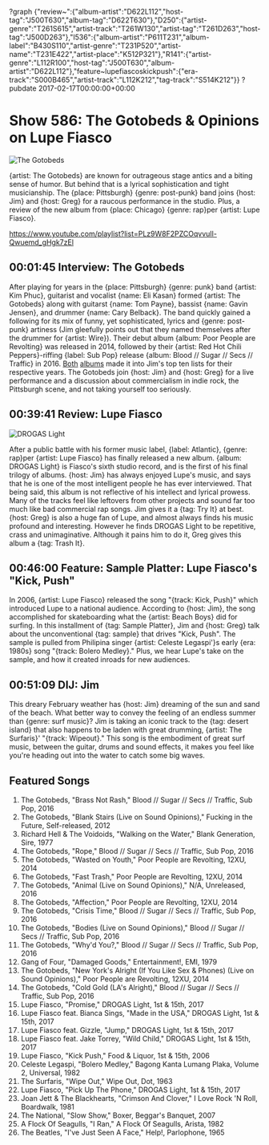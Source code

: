 ?graph {"review~":{"album-artist":"D622L112","host-tag":"J500T630","album-tag":"D622T630"},"D250":{"artist-genre":"T261S615","artist-track":"T261W130","artist-tag":"T261D263","host-tag":"J500D263"},"I536":{"album-artist":"P611T231","album-label":"B430S110","artist-genre":"T231P520","artist-name":"T231E422","artist-place":"K512P321"},"R141":{"artist-genre":"L112R100","host-tag":"J500T630","album-artist":"D622L112"},"feature~lupefiascoskickpush":{"era-track":"S000B465","artist-track":"L112K212","tag-track":"S514K212"}}
?pubdate 2017-02-17T00:00:00+00:00

# Show 586: The Gotobeds & Opinions on Lupe Fiasco

![The Gotobeds](https://sound-images.s3.amazonaws.com/images/2017/gotobeds_web.jpg)

{artist: The Gotobeds} are known for outrageous stage antics and a biting sense of humor. But behind that is a lyrical sophistication and tight musicianship. The {place: Pittsburgh} {genre: post-punk} band joins {host: Jim} and {host: Greg} for a raucous performance in the studio. Plus, a review of the new album from {place: Chicago} {genre: rap}per {artist: Lupe Fiasco}.

https://www.youtube.com/playlist?list=PLz9W8F2PZCOqvvuIl-Qwuemd_gHgk7zEl

## 00:01:45 Interview: The Gotobeds
After playing for years in the {place: Pittsburgh} {genre: punk} band {artist: Kim Phuc}, guitarist and vocalist {name: Eli Kasan} formed {artist: The Gotobeds} along with guitarst {name: Tom Payne}, bassist {name: Gavin Jensen}, and drummer {name: Cary Belback}. The band quickly gained a following for its mix of  funny, yet sophisticated, lyrics and {genre: post-punk} artiness (Jim gleefully points out that they named themselves after the drummer for {artist: Wire}). Their debut album {album: Poor People are Revolting} was released in 2014, followed by their {artist: Red Hot Chili Peppers}-riffing {label: Sub Pop} release {album: Blood // Sugar // Secs // Traffic} in 2016. [Both](http://soundopinions.org/show/471/) [albums](http://soundopinions.org/show/576/) made it into Jim's top ten lists for their respective years. The Gotobeds join {host: Jim} and {host: Greg} for a live performance and a discussion about commercialism in indie rock, the Pittsburgh scene, and not taking yourself too seriously.

## 00:39:41 Review: Lupe Fiasco
![DROGAS Light](http://is2.mzstatic.com/image/thumb/Music111/v4/8a/8f/26/8a8f2623-c273-9925-7852-d0b6dd3e5795/source/600x600bb.jpg "2851441/1188857868")

After a public battle with his former music label, {label: Atlantic}, {genre: rap}per {artist: Lupe Fiasco} has finally released a new album. {album: DROGAS Light} is Fiasco's sixth studio record, and is the first of his final trilogy of albums. {host: Jim} has always enjoyed Lupe's music, and says that he is one of the most intelligent people he has ever interviewed. That being said, this album is not reflective of his intellect and lyrical prowess. Many of the tracks feel like leftovers from other projects and sound far too much like bad commercial rap songs. Jim gives it a {tag: Try It} at best. {host: Greg} is also a huge fan of Lupe, and almost always finds his music profound and interesting. However he finds DROGAS Light to be repetitive, crass and unimaginative. Although it pains him to do it, Greg gives this album a {tag: Trash It}.

## 00:46:00 Feature: Sample Platter: Lupe Fiasco's "Kick, Push"

In 2006, {artist: Lupe Fiasco} released the song "{track: Kick, Push}" which introduced Lupe to a national audience. According to {host: Jim}, the song accomplished for skateboarding what the {artist: Beach Boys} did for surfing. In this installment of {tag: Sample Platter}, Jim and {host: Greg} talk about the unconventional {tag: sample} that drives "Kick, Push".  The sample is pulled from Philipina singer {artist: Celeste Legaspi'}s early {era: 1980s} song "{track: Bolero Medley}." Plus, we hear Lupe's take on the sample, and how it created inroads for new audiences.

## 00:51:09 DIJ: Jim
This dreary February weather has {host: Jim} dreaming of the sun and sand of the beach. What better way to convey the feeling of an endless summer than {genre: surf music}? Jim is taking an iconic track to the {tag: desert island} that also happens to be laden with great drumming, {artist: The Surfaris}' "{track: Wipeout}." This song is the embodiment of great surf music, between the guitar, drums and sound effects, it makes you feel like you're heading out into the water to catch some big waves. 

## Featured Songs

1. The Gotobeds, "Brass Not Rash," Blood // Sugar // Secs // Traffic, Sub Pop, 2016
1. The Gotobeds, "Blank Stairs (Live on Sound Opinions)," Fucking in the Future, Self-released, 2012
1. Richard Hell & The Voidoids, "Walking on the Water," Blank Generation, Sire, 1977
1. The Gotobeds, "Rope," Blood // Sugar // Secs // Traffic, Sub Pop, 2016
1. The Gotobeds, "Wasted on Youth," Poor People are Revolting, 12XU, 2014
1. The Gotobeds, "Fast Trash," Poor People are Revolting, 12XU, 2014
1. The Gotobeds, "Animal (Live on Sound Opinions)," N/A, Unreleased, 2016
1. The Gotobeds, "Affection," Poor People are Revolting, 12XU, 2014
1. The Gotobeds, "Crisis Time," Blood // Sugar // Secs // Traffic, Sub Pop, 2016
1. The Gotobeds, "Bodies (Live on Sound Opinions)," Blood // Sugar // Secs // Traffic, Sub Pop, 2016
1. The Gotobeds, "Why'd You?," Blood // Sugar // Secs // Traffic, Sub Pop, 2016
1. Gang of Four, "Damaged Goods," Entertainment!, EMI, 1979
1. The Gotobeds, "New York's Alright (If You Like Sex & Phones) (Live on Sound Opinions)," Poor People are Revolting, 12XU, 2014
1. The Gotobeds, "Cold Gold (LA's Alright)," Blood // Sugar // Secs // Traffic, Sub Pop, 2016
1. Lupe Fiasco, "Promise," DROGAS Light, 1st & 15th, 2017
1. Lupe Fiasco feat. Bianca Sings, "Made in the USA," DROGAS Light, 1st & 15th, 2017
1. Lupe Fiasco feat. Gizzle, "Jump," DROGAS Light, 1st & 15th, 2017
1. Lupe Fiasco feat. Jake Torrey, "Wild Child," DROGAS Light, 1st & 15th, 2017
1. Lupe Fiasco, "Kick Push," Food & Liquor, 1st & 15th, 2006
1. Celeste Legaspi, "Bolero Medley," Bagong Kanta Lumang Plaka, Volume 2, Universal, 1982
1. The Surfaris, "Wipe Out," Wipe Out, Dot, 1963
1. Lupe Fiasco, "Pick Up The Phone," DROGAS Light, 1st & 15th, 2017
1. Joan Jett & The Blackhearts, "Crimson And Clover," I Love Rock 'N Roll, Boardwalk, 1981
1. The National, "Slow Show," Boxer, Beggar's Banquet, 2007
1. A Flock Of Seagulls, "I Ran," A Flock Of Seagulls, Arista, 1982
1. The Beatles, "I've Just Seen A Face," Help!, Parlophone, 1965